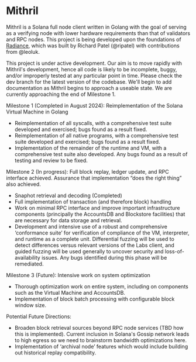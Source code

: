 # Mithril

Mithril is a Solana full node client written in Golang with the goal of serving as a verifying node with lower hardware requirements than that of validators and RPC nodes. This project is being developed upon the foundations of [Radiance](https://github.com/firedancer-io/radiance), which was built by Richard Patel (@ripatel) with contributions from @leoluk.

This project is under active development. Our aim is to move rapidly with Mithril's development, hence all code is likely to be incomplete, buggy, and/or improperly tested at any particular point in time. Please check the dev branch for the latest version of the codebase. We'll begin to add documentation as Mithril begins to approach a useable state. We are currently approaching the end of Milestone 1.

Milestone 1 (Completed in August 2024): Reimplementation of the Solana Virtual Machine in Golang
- Reimplementation of all syscalls, with a comprehensive test suite developed and exercised; bugs found as a result fixed.
- Reimplementation of all native programs, with a comprehensive test suite developed and exercised; bugs found as a result fixed.
- Implementation of the remainder of the runtime and VM, with a comprehensive test suite also developed. Any bugs found as a result of testing and review to be fixed.

Milestone 2 (In progress): Full block replay, ledger update, and RPC interface achieved. Assurance that implementation “does the right thing” also achieved.
- Snaphot retrieval and decoding (Completed)
- Full implementation of transaction (and therefore block) handling
- Work on minimal RPC interface and improve important infrastructure components (principally the AccountsDB and Blockstore facilities) that are necessary for data storage and retrieval.
- Development and intensive use of a robust and comprehensive ‘conformance suite’ for verification of compliance of the VM, interpreter, and runtime as a complete unit. Differential fuzzing will be used to detect differences versus relevant versions of the Labs client, and guided fuzzing will be used generally to uncover security and loss-of-availability issues. Any bugs identified during this phase will be remediated.

Milestone 3 (Future): Intensive work on system optimization
- Thorough optimization work on entire system, including on components such as the Virtual Machine and AccountsDB.
- Implementation of block batch processing with configurable block window size.

Potential Future Directions:
- Broaden block retrieval sources beyond RPC node services (TBD how this is implemented). Current inclusion in Solana's Gossip network leads to high egress so we need to brainstorm bandwidth optimizations here. 
- Implementation of ‘archival node’ features which would include building out historical replay compatibility.
